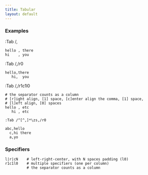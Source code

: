 ```yaml
---
title: Tabular
layout: default
---
```


### Examples

:Tab /,

    hello , there
    hi    , you

:Tab /,/r0

    hello,there
       hi,  you

:Tab /,/r1c1l0

    # the separator counts as a column
    # [r]ight align, [1] space, [c]enter align the comma, [1] space,
    # [l]eft align, [0] spaces
    hello , etc
       hi , etc
    
`:Tab /^[^,]*\zs,/r0`

    abc,hello
      c,hi there
      a,yo

    

### Specifiers

    l|r|cN    # left-right-center, with N spaces padding (l0)
    r1c1l0    # multiple specifiers (one per column)
              # the separator counts as a column

